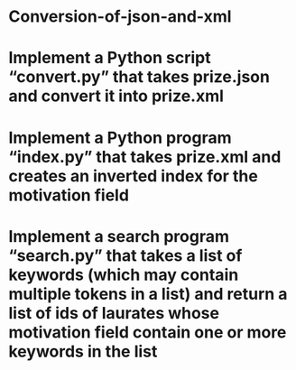 # Conversion-of-json-and-xml
# Implement a Python script “convert.py” that takes prize.json and convert it into prize.xml
# Implement a Python program “index.py” that takes prize.xml and creates an inverted index for the motivation field
# Implement a search program “search.py” that takes a list of keywords (which may contain multiple tokens in a list) and return a list of ids of laurates whose motivation field contain one or more keywords in the list
